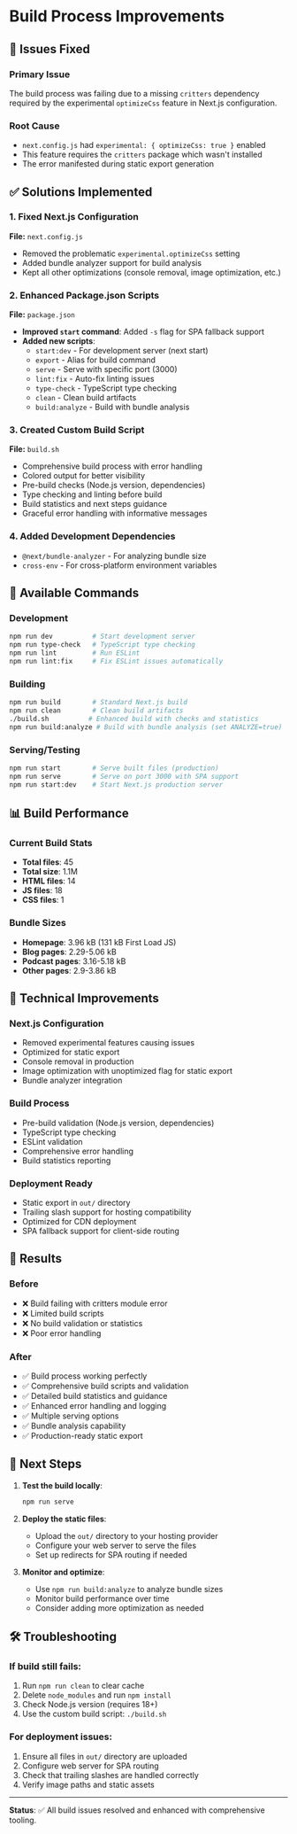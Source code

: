 # Build Process Improvements

## 🎯 Issues Fixed

### Primary Issue
The build process was failing due to a missing `critters` dependency required by the experimental `optimizeCss` feature in Next.js configuration.

### Root Cause
- `next.config.js` had `experimental: { optimizeCss: true }` enabled
- This feature requires the `critters` package which wasn't installed
- The error manifested during static export generation

## ✅ Solutions Implemented

### 1. Fixed Next.js Configuration
**File:** `next.config.js`
- Removed the problematic `experimental.optimizeCss` setting
- Added bundle analyzer support for build analysis
- Kept all other optimizations (console removal, image optimization, etc.)

### 2. Enhanced Package.json Scripts
**File:** `package.json`
- **Improved `start` command**: Added `-s` flag for SPA fallback support
- **Added new scripts**:
  - `start:dev` - For development server (next start)
  - `export` - Alias for build command
  - `serve` - Serve with specific port (3000)
  - `lint:fix` - Auto-fix linting issues
  - `type-check` - TypeScript type checking
  - `clean` - Clean build artifacts
  - `build:analyze` - Build with bundle analysis

### 3. Created Custom Build Script
**File:** `build.sh`
- Comprehensive build process with error handling
- Colored output for better visibility
- Pre-build checks (Node.js version, dependencies)
- Type checking and linting before build
- Build statistics and next steps guidance
- Graceful error handling with informative messages

### 4. Added Development Dependencies
- `@next/bundle-analyzer` - For analyzing bundle size
- `cross-env` - For cross-platform environment variables

## 🚀 Available Commands

### Development
```bash
npm run dev          # Start development server
npm run type-check   # TypeScript type checking
npm run lint         # Run ESLint
npm run lint:fix     # Fix ESLint issues automatically
```

### Building
```bash
npm run build        # Standard Next.js build
npm run clean        # Clean build artifacts
./build.sh          # Enhanced build with checks and statistics
npm run build:analyze # Build with bundle analysis (set ANALYZE=true)
```

### Serving/Testing
```bash
npm run start        # Serve built files (production)
npm run serve        # Serve on port 3000 with SPA support
npm run start:dev    # Start Next.js production server
```

## 📊 Build Performance

### Current Build Stats
- **Total files**: 45
- **Total size**: 1.1M
- **HTML files**: 14
- **JS files**: 18
- **CSS files**: 1

### Bundle Sizes
- **Homepage**: 3.96 kB (131 kB First Load JS)
- **Blog pages**: 2.29-5.06 kB
- **Podcast pages**: 3.16-5.18 kB
- **Other pages**: 2.9-3.86 kB

## 🔧 Technical Improvements

### Next.js Configuration
- Removed experimental features causing issues
- Optimized for static export
- Console removal in production
- Image optimization with unoptimized flag for static export
- Bundle analyzer integration

### Build Process
- Pre-build validation (Node.js version, dependencies)
- TypeScript type checking
- ESLint validation
- Comprehensive error handling
- Build statistics reporting

### Deployment Ready
- Static export in `out/` directory
- Trailing slash support for hosting compatibility
- Optimized for CDN deployment
- SPA fallback support for client-side routing

## 🎉 Results

### Before
- ❌ Build failing with critters module error
- ❌ Limited build scripts
- ❌ No build validation or statistics
- ❌ Poor error handling

### After
- ✅ Build process working perfectly
- ✅ Comprehensive build scripts and validation
- ✅ Detailed build statistics and guidance
- ✅ Enhanced error handling and logging
- ✅ Multiple serving options
- ✅ Bundle analysis capability
- ✅ Production-ready static export

## 📝 Next Steps

1. **Test the build locally**:
   ```bash
   npm run serve
   ```

2. **Deploy the static files**:
   - Upload the `out/` directory to your hosting provider
   - Configure your web server to serve the files
   - Set up redirects for SPA routing if needed

3. **Monitor and optimize**:
   - Use `npm run build:analyze` to analyze bundle sizes
   - Monitor build performance over time
   - Consider adding more optimization as needed

## 🛠️ Troubleshooting

### If build still fails:
1. Run `npm run clean` to clear cache
2. Delete `node_modules` and run `npm install`
3. Check Node.js version (requires 18+)
4. Use the custom build script: `./build.sh`

### For deployment issues:
1. Ensure all files in `out/` directory are uploaded
2. Configure web server for SPA routing
3. Check that trailing slashes are handled correctly
4. Verify image paths and static assets

---

**Status**: ✅ All build issues resolved and enhanced with comprehensive tooling.
